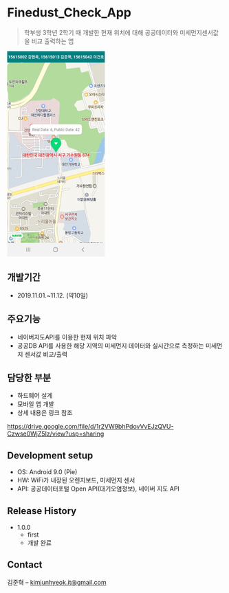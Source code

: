 # Finedust_Check_App
> 학부생 3학년 2학기 때 개발한 현재 위치에 대해 공공데이터와 미세먼지센서값을 비교 출력하는 앱

![](readme-img/header.png)


## 개발기간
* 2019.11.01.~11.12. (약10일)


## 주요기능
* 네이버지도API를 이용한 현재 위치 파악
* 공공DB API를 사용한 해당 지역의 미세먼지 데이터와 실시간으로 측정하는 미세먼지 센서값 비교/출력


## 담당한 부분
* 하드웨어 설계
* 모바일 앱 개발
* 상세 내용은 링크 참조

<https://drive.google.com/file/d/1r2VW9bhPdovVvEJzQVU-Czwse0WjZ5Iz/view?usp=sharing>


## Development setup
* OS: Android 9.0 (Pie)
* HW: WiFi가 내장된 오렌지보드, 미세먼지 센서
* API: 공공데이터포털 Open API(대기오염정보), 네이버 지도 API


## Release History

* 1.0.0
    * first
    * 개발 완료

## Contact

김준혁 – kimjunhyeok.it@gmail.com
